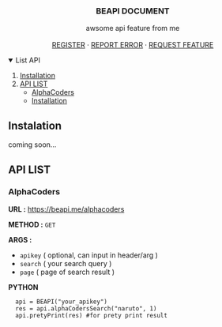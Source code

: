 
  <h3 align="center">BEAPI DOCUMENT</h3>

  <p align="center">
    awsome api feature from me
    <br />
    <br />
    <a href="https://beapi.me/register">REGISTER</a>
    ·
    <a href="https://wa.me/6289625658302?text=Report+Bug">REPORT ERROR</a>
    ·
    <a href="https://wa.me/6289625658302?text=Request+Feature">REQUEST FEATURE</a>
  </p>
  
  
  <!-- TABLE OF CONTENTS -->
<details open="open">
  <summary>List API</summary>
  <ol>
    <li><a href="#installation">Installation</a></li>
    <li>
      <a href="#API-LIST">API LIST</a>
      <ul>
        <li><a href="#AlphaCoders">AlphaCoders</a></li>
        <li><a href="#installation">Installation</a></li>
      </ul>
    </li>
  </ol>
</details>

## Instalation
coming soon...

<!-- API LIST -->
## API LIST
### AlphaCoders
**URL :** 
<https://beapi.me/alphacoders>

**METHOD :**
`GET`

**ARGS :**
- `apikey` ( optional, can input in header/arg )
- `search` ( your search query )
- `page` ( page of search result )

**PYTHON**
```PY
  api = BEAPI("your_apikey")
  res = api.alphaCodersSearch("naruto", 1)
  api.pretyPrint(res) #for prety print result
```
